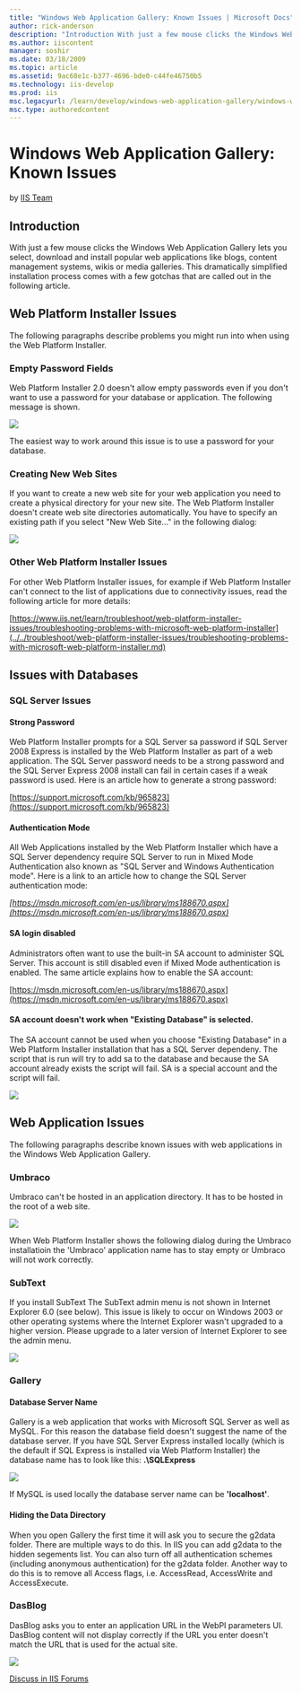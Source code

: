 ```yaml
---
title: "Windows Web Application Gallery: Known Issues | Microsoft Docs"
author: rick-anderson
description: "Introduction With just a few mouse clicks the Windows Web Application Gallery lets you select, download and install popular web applications like blogs, cont..."
ms.author: iiscontent
manager: soshir
ms.date: 03/18/2009
ms.topic: article
ms.assetid: 9ac68e1c-b377-4696-bde0-c44fe46750b5
ms.technology: iis-develop
ms.prod: iis
msc.legacyurl: /learn/develop/windows-web-application-gallery/windows-web-application-gallery-known-issues
msc.type: authoredcontent
---
```

Windows Web Application Gallery: Known Issues
====================
by [IIS Team](https://twitter.com/inetsrv)

## Introduction

With just a few mouse clicks the Windows Web Application Gallery lets you select, download and install popular web applications like blogs, content management systems, wikis or media galleries. This dramatically simplified installation process comes with a few gotchas that are called out in the following article.

## Web Platform Installer Issues

The following paragraphs describe problems you might run into when using the Web Platform Installer.

### Empty Password Fields

Web Platform Installer 2.0 doesn't allow empty passwords even if you don't want to use a password for your database or application. The following message is shown.

[![](windows-web-application-gallery-known-issues/_static/image29.png)](windows-web-application-gallery-known-issues/_static/image27.png)

The easiest way to work around this issue is to use a password for your database.

### Creating New Web Sites

If you want to create a new web site for your web application you need to create a physical directory for your new site. The Web Platform Installer doesn't create web site directories automatically. You have to specify an existing path if you select "New Web Site..." in the following dialog:

[![](windows-web-application-gallery-known-issues/_static/image33.png)](windows-web-application-gallery-known-issues/_static/image31.png)


### Other Web Platform Installer Issues

For other Web Platform Installer issues, for example if Web Platform Installer can't connect to the list of applications due to connectivity issues, read the following article for more details:

[https://www.iis.net/learn/troubleshoot/web-platform-installer-issues/troubleshooting-problems-with-microsoft-web-platform-installer](../../troubleshoot/web-platform-installer-issues/troubleshooting-problems-with-microsoft-web-platform-installer.md)

## Issues with Databases

### SQL Server Issues

#### Strong Password

Web Platform Installer prompts for a SQL Server sa password if SQL Server 2008 Express is installed by the Web Platform Installer as part of a web application. The SQL Server password needs to be a strong password and the SQL Server Express 2008 install can fail in certain cases if a weak password is used. Here is an article how to generate a strong password:

[https://support.microsoft.com/kb/965823](https://support.microsoft.com/kb/965823)

#### Authentication Mode

All Web Applications installed by the Web Platform Installer which have a SQL Server dependency require SQL Server to run in Mixed Mode Authentication also known as "SQL Server and Windows Authentication mode". Here is a link to an article how to change the SQL Server authentication mode:

*[https://msdn.microsoft.com/en-us/library/ms188670.aspx](https://msdn.microsoft.com/en-us/library/ms188670.aspx)*

#### SA login disabled

Administrators often want to use the built-in SA account to administer SQL Server. This account is still disabled even if Mixed Mode authentication is enabled. The same article explains how to enable the SA account:

[https://msdn.microsoft.com/en-us/library/ms188670.aspx](https://msdn.microsoft.com/en-us/library/ms188670.aspx)

#### SA account doesn't work when "Existing Database" is selected.

The SA account cannot be used when you choose "Existing Database" in a Web Platform Installer installation that has a SQL Server dependeny. The script that is run will try to add sa to the database and because the SA account already exists the script will fail. SA is a special account and the script will fail.

[![](windows-web-application-gallery-known-issues/_static/image38.png)](windows-web-application-gallery-known-issues/_static/image37.png)

## Web Application Issues

The following paragraphs describe known issues with web applications in the Windows Web Application Gallery.

### Umbraco

Umbraco can't be hosted in an application directory. It has to be hosted in the root of a web site.

[![](windows-web-application-gallery-known-issues/_static/image40.png)](windows-web-application-gallery-known-issues/_static/image39.png)


When Web Platform Installer shows the following dialog during the Umbraco installatioin the 'Umbraco' application name has to stay empty or Umbraco will not work correctly.

### SubText

If you install SubText The SubText admin menu is not shown in Internet Explorer 6.0 (see below). This issue is likely to occur on Windows 2003 or other operating systems where the Internet Explorer wasn't upgraded to a higher version. Please upgrade to a later version of Internet Explorer to see the admin menu.

[![](windows-web-application-gallery-known-issues/_static/image45.png)](windows-web-application-gallery-known-issues/_static/image44.png)

### Gallery

#### Database Server Name

Gallery is a web application that works with Microsoft SQL Server as well as MySQL. For this reason the database field doesn't suggest the name of the database server. If you have SQL Server Express installed locally (which is the default if SQL Express is installed via Web Platform Installer) the database name has to look like this: **.\SQLExpress**

[![](windows-web-application-gallery-known-issues/_static/image47.png)](windows-web-application-gallery-known-issues/_static/image46.png)


If MySQL is used locally the database server name can be **'localhost'**.

#### Hiding the Data Directory

When you open Gallery the first time it will ask you to secure the g2data folder. There are multiple ways to do this. In IIS you can add g2data to the hidden segements list. You can also turn off all authentication schemes (including anonymous authentication) for the g2data folder. Another way to do this is to remove all Access flags, i.e. AccessRead, AccessWrite and AccessExecute.

### DasBlog

DasBlog asks you to enter an application URL in the WebPI parameters UI. DasBlog content will not display correctly if the URL you enter doesn't match the URL that is used for the actual site.

[![](windows-web-application-gallery-known-issues/_static/image50.png)](windows-web-application-gallery-known-issues/_static/image49.png)


[Discuss in IIS Forums](https://forums.iis.net/1158.aspx)